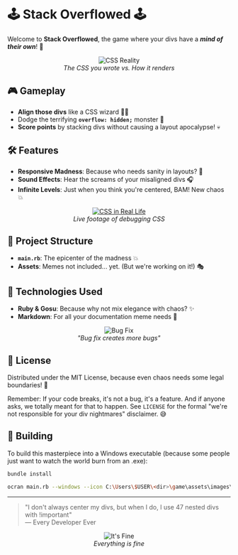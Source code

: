 # 🕹️ Stack Overflowed 🕹️

Welcome to **Stack Overflowed**, the game where your divs have a **_mind of their own_**! 🚀

<div align="center">
  
![CSS Reality](https://media.giphy.com/media/13FrpeVH09Zrb2/giphy.gif)  
_The CSS you wrote vs. How it renders_

</div>

## 🎮 Gameplay

- **Align those divs** like a CSS wizard 🧙‍♂️
- Dodge the terrifying **`overflow: hidden;`** monster 👻
- **Score points** by stacking divs without causing a layout apocalypse! 💀

## 🛠️ Features

- **Responsive Madness**: Because who needs sanity in layouts? 🤪
- **Sound Effects**: Hear the screams of your misaligned divs 🎧
- **Infinite Levels**: Just when you think you're centered, BAM! New chaos 💥

<div align="center">
  
[![CSS in Real Life](https://img.youtube.com/vi/dQw4w9WgXcQ/0.jpg)](https://www.youtube.com/watch?v=dQw4w9WgXcQ)  
_Live footage of debugging CSS_

</div>

## 📂 Project Structure

- **`main.rb`**: The epicenter of the madness 💥
- **Assets**: Memes not included... yet. (But we're working on it!) 🎭

## 🤖 Technologies Used

- **Ruby & Gosu**: Because why not mix elegance with chaos? ✨
- **Markdown**: For all your documentation meme needs 📝

<div align="center">

![Bug Fix](https://media.giphy.com/media/1FMaabePDEfgk/giphy.gif)  
_"Bug fix creates more bugs"_

</div>

## 📜 License

Distributed under the MIT License, because even chaos needs some legal boundaries! 🎪

Remember: If your code breaks, it's not a bug, it's a feature. And if anyone asks, we totally meant for that to happen. See `LICENSE` for the formal "we're not responsible for your div nightmares" disclaimer. 😅

## 🔨 Building

To build this masterpiece into a Windows executable (because some people just want to watch the world burn from an .exe):

```bash
bundle install
```
```bash
ocran main.rb --windows --icon C:\Users\$USER\<dir>\game\assets\images\logo.ico --output StackOverflowed --verbose       
```
---

> "I don't always center my divs, but when I do, I use 47 nested divs with !important"  
> — Every Developer Ever

<div align="center">
  
![It's Fine](https://media.giphy.com/media/QMHoU66sBXqqLqYvGO/giphy.gif)  
_Everything is fine_

</div>
